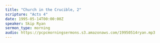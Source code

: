 ```yaml
---
title: "Church in the Crucible, 2"
scripture: "Acts 4"
date: 1995-05-14T00:00:00Z
speaker: Skip Ryan
sermon_type: morning
audio: https://pcpcmorningsermons.s3.amazonaws.com/19950514ryan.mp3 
---
```




